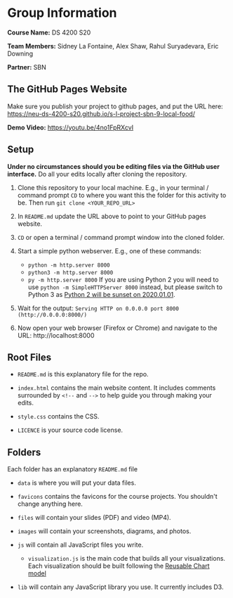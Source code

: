 
# Group Information

**Course Name:** DS 4200 S20

**Team Members:** Sidney La Fontaine, Alex Shaw, Rahul Suryadevara, Eric Downing



**Partner:** SBN

## The GitHub Pages Website

Make sure you publish your project to github pages, and put the URL here: https://neu-ds-4200-s20.github.io/s-l-project-sbn-9-local-food/

**Demo Video:** https://youtu.be/4no1FpRXcvI 

## Setup

**Under no circumstances should you be editing files via the GitHub user interface.** Do all your edits locally after cloning the repository.

1. Clone this repository to your local machine. E.g., in your terminal / command prompt `CD` to where you want this the folder for this activity to be. Then run `git clone <YOUR_REPO_URL>`

1. In `README.md` update the URL above to point to your GitHub pages website.

1. `CD` or open a terminal / command prompt window into the cloned folder.

1. Start a simple python webserver. E.g., one of these commands:
    * `python -m http.server 8000`
    * `python3 -m http.server 8000`
    * `py -m http.server 8000`
    If you are using Python 2 you will need to use `python -m SimpleHTTPServer 8000` instead, but please switch to Python 3 as [Python 2 will be sunset on 2020.01.01](https://www.python.org/doc/sunset-python-2/).

1. Wait for the output: `Serving HTTP on 0.0.0.0 port 8000 (http://0.0.0.0:8000/)`

1. Now open your web browser (Firefox or Chrome) and navigate to the URL: http://localhost:8000

## Root Files
* `README.md` is this explanatory file for the repo.

* `index.html` contains the main website content. It includes comments surrounded by `<!--` and `-->` to help guide you through making your edits.

* `style.css` contains the CSS.

* `LICENCE` is your source code license.

## Folders
Each folder has an explanatory `README.md` file

* `data` is where you will put your data files.

* `favicons` contains the favicons for the course projects. You shouldn't change anything here.

* `files` will contain your slides (PDF) and video (MP4).

* `images` will contain your screenshots, diagrams, and photos.

* `js` will contain all JavaScript files you write.

  * `visualization.js` is the main code that builds all your visualizations. Each visualization should be built following the [Reusable Chart model](https://bost.ocks.org/mike/chart/)

* `lib` will contain any JavaScript library you use. It currently includes D3.
